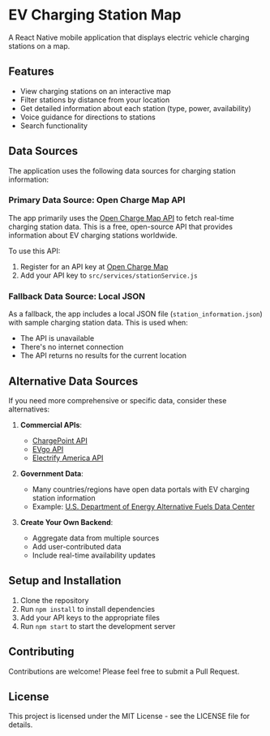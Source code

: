 # EV Charging Station Map

A React Native mobile application that displays electric vehicle charging stations on a map.

## Features

- View charging stations on an interactive map
- Filter stations by distance from your location
- Get detailed information about each station (type, power, availability)
- Voice guidance for directions to stations
- Search functionality

## Data Sources

The application uses the following data sources for charging station information:

### Primary Data Source: Open Charge Map API

The app primarily uses the [Open Charge Map API](https://openchargemap.org/site/develop/api) to fetch real-time charging station data. This is a free, open-source API that provides information about EV charging stations worldwide.

To use this API:
1. Register for an API key at [Open Charge Map](https://openchargemap.org/site/develop#signup)
2. Add your API key to `src/services/stationService.js`

### Fallback Data Source: Local JSON

As a fallback, the app includes a local JSON file (`station_information.json`) with sample charging station data. This is used when:
- The API is unavailable
- There's no internet connection
- The API returns no results for the current location

## Alternative Data Sources

If you need more comprehensive or specific data, consider these alternatives:

1. **Commercial APIs**:
   - [ChargePoint API](https://www.chargepoint.com/for-businesses/api)
   - [EVgo API](https://www.evgo.com/ev-drivers/tech/)
   - [Electrify America API](https://www.electrifyamerica.com/api-access/)

2. **Government Data**:
   - Many countries/regions have open data portals with EV charging station information
   - Example: [U.S. Department of Energy Alternative Fuels Data Center](https://afdc.energy.gov/stations/#/find/nearest)

3. **Create Your Own Backend**:
   - Aggregate data from multiple sources
   - Add user-contributed data
   - Include real-time availability updates

## Setup and Installation

1. Clone the repository
2. Run `npm install` to install dependencies
3. Add your API keys to the appropriate files
4. Run `npm start` to start the development server

## Contributing

Contributions are welcome! Please feel free to submit a Pull Request.

## License

This project is licensed under the MIT License - see the LICENSE file for details. 